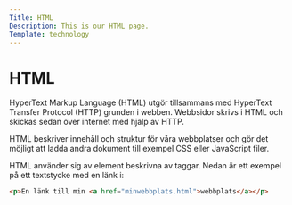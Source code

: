 ```yaml
---
Title: HTML
Description: This is our HTML page.
Template: technology
---
```


<div class="titel-technology">
<h1>HTML</h1>
</div>
<div class="info-box" markdown="1">

HyperText Markup Language (HTML) utgör tillsammans med HyperText Transfer Protocol (HTTP) grunden i webben. Webbsidor skrivs i HTML och skickas sedan över internet med hjälp av HTTP.

HTML beskriver innehåll och struktur för våra webbplatser och gör det möjligt att ladda andra dokument till exempel CSS eller JavaScript filer.

HTML använder sig av element beskrivna av taggar. Nedan är ett exempel på ett textstycke med en länk i:
```html
<p>En länk till min <a href="minwebbplats.html">webbplats</a></p>
```
</div>
